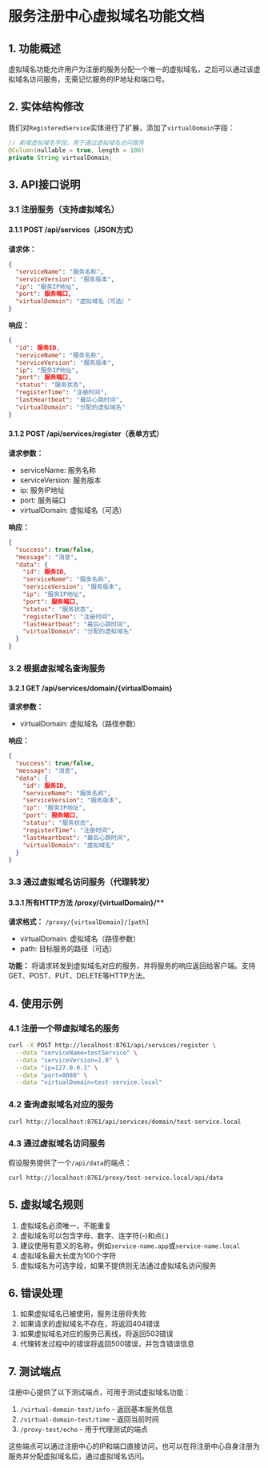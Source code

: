 # 服务注册中心虚拟域名功能文档

## 1. 功能概述

虚拟域名功能允许用户为注册的服务分配一个唯一的虚拟域名，之后可以通过该虚拟域名访问服务，无需记忆服务的IP地址和端口号。

## 2. 实体结构修改

我们对`RegisteredService`实体进行了扩展，添加了`virtualDomain`字段：

```java
// 新增虚拟域名字段，用于通过虚拟域名访问服务
@Column(nullable = true, length = 100)
private String virtualDomain;
```

## 3. API接口说明

### 3.1 注册服务（支持虚拟域名）

#### 3.1.1 POST /api/services（JSON方式）

**请求体：**
```json
{
  "serviceName": "服务名称",
  "serviceVersion": "服务版本",
  "ip": "服务IP地址",
  "port": 服务端口,
  "virtualDomain": "虚拟域名（可选）"
}
```

**响应：**
```json
{
  "id": 服务ID,
  "serviceName": "服务名称",
  "serviceVersion": "服务版本",
  "ip": "服务IP地址",
  "port": 服务端口,
  "status": "服务状态",
  "registerTime": "注册时间",
  "lastHeartbeat": "最后心跳时间",
  "virtualDomain": "分配的虚拟域名"
}
```

#### 3.1.2 POST /api/services/register（表单方式）

**请求参数：**
- serviceName: 服务名称
- serviceVersion: 服务版本
- ip: 服务IP地址
- port: 服务端口
- virtualDomain: 虚拟域名（可选）

**响应：**
```json
{
  "success": true/false,
  "message": "消息",
  "data": {
    "id": 服务ID,
    "serviceName": "服务名称",
    "serviceVersion": "服务版本",
    "ip": "服务IP地址",
    "port": 服务端口,
    "status": "服务状态",
    "registerTime": "注册时间",
    "lastHeartbeat": "最后心跳时间",
    "virtualDomain": "分配的虚拟域名"
  }
}
```

### 3.2 根据虚拟域名查询服务

#### 3.2.1 GET /api/services/domain/{virtualDomain}

**请求参数：**
- virtualDomain: 虚拟域名（路径参数）

**响应：**
```json
{
  "success": true/false,
  "message": "消息",
  "data": {
    "id": 服务ID,
    "serviceName": "服务名称",
    "serviceVersion": "服务版本",
    "ip": "服务IP地址",
    "port": 服务端口,
    "status": "服务状态",
    "registerTime": "注册时间",
    "lastHeartbeat": "最后心跳时间",
    "virtualDomain": "虚拟域名"
  }
}
```

### 3.3 通过虚拟域名访问服务（代理转发）

#### 3.3.1 所有HTTP方法 /proxy/{virtualDomain}/**

**请求格式：** `/proxy/{virtualDomain}/[path]`

- virtualDomain: 虚拟域名（路径参数）
- path: 目标服务的路径（可选）

**功能：** 将请求转发到虚拟域名对应的服务，并将服务的响应返回给客户端。支持GET、POST、PUT、DELETE等HTTP方法。

## 4. 使用示例

### 4.1 注册一个带虚拟域名的服务

```bash
curl -X POST http://localhost:8761/api/services/register \
  --data "serviceName=testService" \
  --data "serviceVersion=1.0" \
  --data "ip=127.0.0.1" \
  --data "port=8080" \
  --data "virtualDomain=test-service.local"
```

### 4.2 查询虚拟域名对应的服务

```bash
curl http://localhost:8761/api/services/domain/test-service.local
```

### 4.3 通过虚拟域名访问服务

假设服务提供了一个`/api/data`的端点：

```bash
curl http://localhost:8761/proxy/test-service.local/api/data
```

## 5. 虚拟域名规则

1. 虚拟域名必须唯一，不能重复
2. 虚拟域名可以包含字母、数字、连字符(-)和点(.)
3. 建议使用有意义的名称，例如`service-name.app`或`service-name.local`
4. 虚拟域名最大长度为100个字符
5. 虚拟域名为可选字段，如果不提供则无法通过虚拟域名访问服务

## 6. 错误处理

1. 如果虚拟域名已被使用，服务注册将失败
2. 如果请求的虚拟域名不存在，将返回404错误
3. 如果虚拟域名对应的服务已离线，将返回503错误
4. 代理转发过程中的错误将返回500错误，并包含错误信息

## 7. 测试端点

注册中心提供了以下测试端点，可用于测试虚拟域名功能：

1. `/virtual-domain-test/info` - 返回基本服务信息
2. `/virtual-domain-test/time` - 返回当前时间
3. `/proxy-test/echo` - 用于代理测试的端点

这些端点可以通过注册中心的IP和端口直接访问，也可以在将注册中心自身注册为服务并分配虚拟域名后，通过虚拟域名访问。